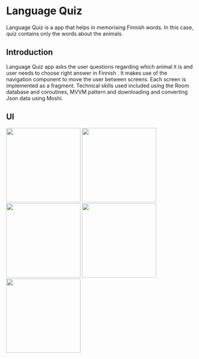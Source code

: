 Language Quiz
===================================

Language Quiz is a app that helps in memorising Finnish words.
In this case, quiz contains only the words about the animals.

Introduction
------------
 
Language Quiz app asks the user questions regarding which animal it is and user needs to choose right answer in Finnish .
It makes use of the navigation component to move the user between
screens. Each screen is implemented as a fragment. Technical skills used included using the Room database and coroutines, MVVM pattern and downloading and converting Json data using Moshi.

UI
------------

<img src="https://user-images.githubusercontent.com/74305561/111029988-86bbee00-8408-11eb-972a-504b4db5476b.png" width="200"> <img src="https://user-images.githubusercontent.com/74305561/111029994-90ddec80-8408-11eb-8daf-568403bf8cf5.png" width="200"> <img src="https://user-images.githubusercontent.com/74305561/111029999-93404680-8408-11eb-92f8-1fe8d17c2489.png" width="200"> <img src="https://user-images.githubusercontent.com/74305561/111030002-95a2a080-8408-11eb-8421-9ad92e2695bc.png" width="200"> <img src="https://user-images.githubusercontent.com/74305561/111030008-99cebe00-8408-11eb-8976-c2193a8088b1.png" width="200">
